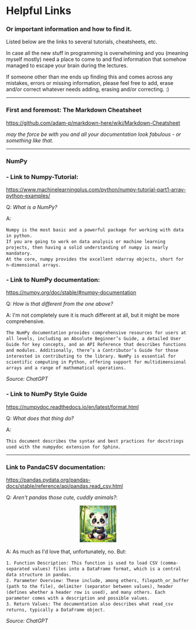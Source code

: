 # Helpful Links
### Or important information and how to find it.


Listed below are the links to several tutorials, cheatsheets, etc.

In case all the new stuff in programming is overwhelming and you (meaning myself mostly) need a place to come to and find information that somehow managed to escape your brain during the lectures.

If someone other than me ends up finding this and comes across any mistakes, errors or missing information, please feel free to add, erase and/or correct whatever needs adding, erasing and/or correcting. :)

---

### First and foremost: The Markdown Cheatsheet

https://github.com/adam-p/markdown-here/wiki/Markdown-Cheatsheet 

*may the force be with you and all your documentation look fabulous - or something like that*.

---
### NumPy

### - Link to Numpy-Tutorial: 
https://www.machinelearningplus.com/python/numpy-tutorial-part1-array-python-examples/

Q: *What is a NumPy?*

A:

    Numpy is the most basic and a powerful package for working with data in python.
    If you are going to work on data analysis or machine learning projects, then having a solid understanding of numpy is nearly mandatory.
    At the core, numpy provides the excellent ndarray objects, short for n-dimensional arrays.


### - Link to NumPy documentation:
https://numpy.org/doc/stable/#numpy-documentation

Q: *How is that different from the one above?*

A: I'm not completely sure it is much different at all, but it might be more comprehensive.

    The NumPy documentation provides comprehensive resources for users at all levels, including an Absolute Beginner’s Guide, a detailed User Guide for key concepts, and an API Reference that describes functions and modules. Additionally, there’s a Contributor’s Guide for those interested in contributing to the library. NumPy is essential for scientific computing in Python, offering support for multidimensional arrays and a range of mathematical operations.
*Source: ChatGPT*


### - Link to NumPy Style Guide
https://numpydoc.readthedocs.io/en/latest/format.html

Q: *What does that thing do?*

A:

    This document describes the syntax and best practices for docstrings used with the numpydoc extension for Sphinx.


---

### Link to PandaCSV documentation:
https://pandas.pydata.org/pandas-docs/stable/reference/api/pandas.read_csv.html

Q: *Aren't pandas those cute, cuddly animals?*:
<div style="text-align: center;">
    <img src="A cute panda sitting in a bamboo forest, with gentle sunlight filtering through the leaves..webp" alt="Cute panda in bamboo forest" width="100px">
</div>


A: As much as I'd love that, unfortunately, no. But:

    1. Function Description: This function is used to load CSV (comma-separated values) files into a DataFrame format, which is a central data structure in pandas.
    2. Parameter Overview: These include, among others, filepath_or_buffer (path to the file), delimiter (separator between values), header (defines whether a header row is used), and many others. Each parameter comes with a description and possible values.
    3. Return Values: The documentation also describes what read_csv returns, typically a DataFrame object.
   
*Source: ChatGPT*


    







